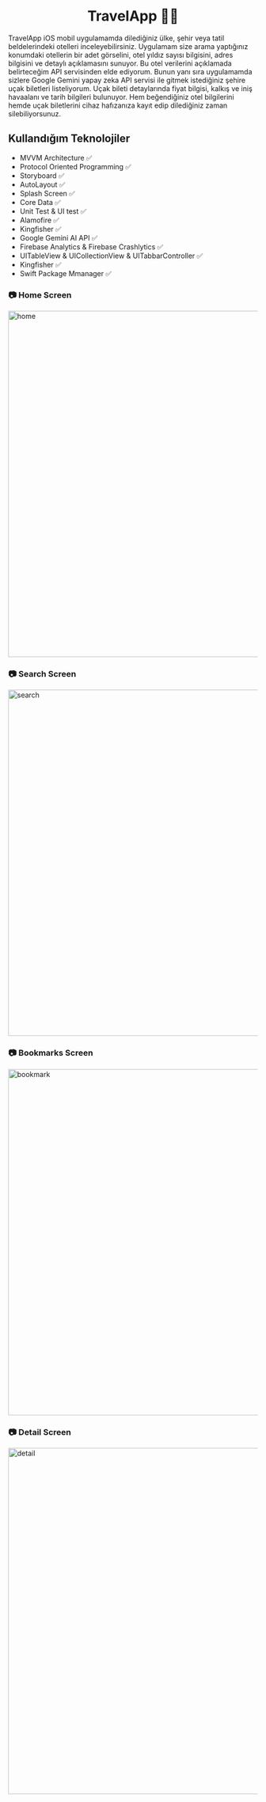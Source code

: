 <h1 align=center>TravelApp 🛫🏩 </h1> 

TravelApp iOS mobil uygulamamda dilediğiniz ülke, şehir veya tatil beldelerindeki otelleri inceleyebilirsiniz. Uygulamam size arama yaptığınız konumdaki otellerin bir adet görselini, otel yıldız sayısı bilgisini, adres bilgisini ve detaylı açıklamasını sunuyor. Bu otel verilerini açıklamada belirteceğim API servisinden elde ediyorum. Bunun yanı sıra uygulamamda sizlere Google Gemini yapay zeka API servisi ile gitmek istediğiniz şehire uçak biletleri listeliyorum. Uçak bileti detaylarında fiyat bilgisi, kalkış ve iniş havaalanı ve tarih bilgileri bulunuyor. Hem beğendiğiniz otel bilgilerini hemde uçak biletlerini cihaz hafızanıza kayıt edip dilediğiniz zaman silebiliyorsunuz.

## Kullandığım Teknolojiler
+ MVVM Architecture ✅
+ Protocol Oriented Programming ✅
+ Storyboard ✅
+ AutoLayout ✅
+ Splash Screen ✅
+ Core Data ✅
+ Unit Test & UI test ✅
+ Alamofire ✅ 
+ Kingfisher ✅ 
+ Google Gemini AI API ✅
+ Firebase Analytics & Firebase Crashlytics ✅
+ UITableView & UICollectionView & UITabbarController ✅
+ Kingfisher ✅
+ Swift Package Mmanager ✅

### :camera: Home Screen
<img width="700" alt="home" src="https://github.com/user-attachments/assets/6935ba7e-fcf6-4961-8662-cb02bfff8516">

### :camera: Search Screen
<img width="700" alt="search" src="https://github.com/user-attachments/assets/3707b880-9277-4da1-9075-b694b981e278">

### :camera: Bookmarks Screen
<img width="700" alt="bookmark" src="https://github.com/user-attachments/assets/6afdfef3-8644-46fe-b031-9679ecf16755">

### :camera: Detail Screen
<img width="700" alt="detail" src="https://github.com/user-attachments/assets/718b426a-6013-4f6d-9592-d810d2cdeb9b">



